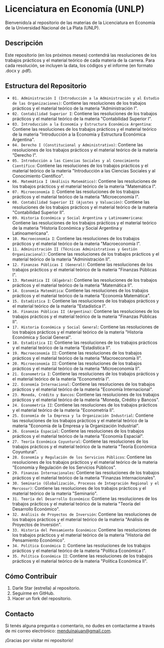 # Licenciatura en Economía (UNLP)

Bienvenido/a al repositorio de las materias de la Licenciatura en Economía de la Universidad Nacional de La Plata (UNLP).

## Descripción

Este repositorio (en los próximos meses) contendrá las resoluciones de los trabajos prácticos y el material teórico de cada materia de la carrera. Para cada resolución, se incluyen la data, los códigos y el informe (en formato .docx y .pdf).

## Estructura del Repositorio

- `01. Administración I (Introducción a la Administración y al Estudio de las Organizaciones)`: Contiene las resoluciones de los trabajos prácticos y el material teórico de la materia "Administración I".
- `02. Contabilidad Superior I`: Contiene las resoluciones de los trabajos prácticos y el material teórico de la materia "Contabilidad Superior I".
- `03. Introducción a la Economía y Estructura Económica Argentina`: Contiene las resoluciones de los trabajos prácticos y el material teórico de la materia "Introducción a la Economía y Estructura Económica Argentina".
- `04. Derecho I (Constitucional y Administrativo)`: Contiene las resoluciones de los trabajos prácticos y el material teórico de la materia "Derecho I".
- `05. Introducción a las Ciencias Sociales y al Conocimiento Científico`: Contiene las resoluciones de los trabajos prácticos y el material teórico de la materia "Introducción a las Ciencias Sociales y al Conocimiento Científico".
- `06. Matemática I (Análisis Matemático)`: Contiene las resoluciones de los trabajos prácticos y el material teórico de la materia "Matemática I".
- `07. Microeconomía I`: Contiene las resoluciones de los trabajos prácticos y el material teórico de la materia "Microeconomía I".
- `08. Contabilidad Superior II (Ajustes y Valuación)`: Contiene las resoluciones de los trabajos prácticos y el material teórico de la materia "Contabilidad Superior II".
- `09. Historia Económica y Social Argentina y Latinoamericana`: Contiene las resoluciones de los trabajos prácticos y el material teórico de la materia "Historia Económica y Social Argentina y Latinoamericana".
- `10. Macroeconomía I`: Contiene las resoluciones de los trabajos prácticos y el material teórico de la materia "Macroeconomía I".
- `11. Administración II (Técnicas Administrativas y Gestión Organizacional)`: Contiene las resoluciones de los trabajos prácticos y el material teórico de la materia "Administración II".
- `12. Finanzas Públicas I (General)`: Contiene las resoluciones de los trabajos prácticos y el material teórico de la materia "Finanzas Públicas I".
- `13. Matemática II (Álgebra)`: Contiene las resoluciones de los trabajos prácticos y el material teórico de la materia "Matemática II".
- `14. Economía Matemática`: Contiene las resoluciones de los trabajos prácticos y el material teórico de la materia "Economía Matemática".
- `15. Estadística I`: Contiene las resoluciones de los trabajos prácticos y el material teórico de la materia "Estadística I".
- `16. Finanzas Públicas II (Argentina)`: Contiene las resoluciones de los trabajos prácticos y el material teórico de la materia "Finanzas Públicas II".
- `17. Historia Económica y Social General`: Contiene las resoluciones de los trabajos prácticos y el material teórico de la materia "Historia Económica y Social General".
- `18. Estadística II`: Contiene las resoluciones de los trabajos prácticos y el material teórico de la materia "Estadística II".
- `19. Macroeconomía II`: Contiene las resoluciones de los trabajos prácticos y el material teórico de la materia "Macroeconomía II".
- `20. Microeconomía II`: Contiene las resoluciones de los trabajos prácticos y el material teórico de la materia "Microeconomía II".
- `21. Econometría I`: Contiene las resoluciones de los trabajos prácticos y el material teórico de la materia "Econometría I".
- `22. Economía Internacional`: Contiene las resoluciones de los trabajos prácticos y el material teórico de la materia "Economía Internacional".
- `23. Moneda, Crédito y Bancos`: Contiene las resoluciones de los trabajos prácticos y el material teórico de la materia "Moneda, Crédito y Bancos".
- `24. Econometría II`: Contiene las resoluciones de los trabajos prácticos y el material teórico de la materia "Econometría II".
- `25. Economía de la Empresa y la Organización Industrial`: Contiene las resoluciones de los trabajos prácticos y el material teórico de la materia "Economía de la Empresa y la Organización Industrial".
- `26. Economía Espacial`: Contiene las resoluciones de los trabajos prácticos y el material teórico de la materia "Economía Espacial".
- `27. Teoría Económica Coyuntural`: Contiene las resoluciones de los trabajos prácticos y el material teórico de la materia "Teoría Económica Coyuntural".
- `28. Economía y Regulación de los Servicios Públicos`: Contiene las resoluciones de los trabajos prácticos y el material teórico de la materia "Economía y Regulación de los Servicios Públicos".
- `29. Finanzas Internacionales`: Contiene las resoluciones de los trabajos prácticos y el material teórico de la materia "Finanzas Internacionales".
- `30. Seminario (Globalización, Procesos de Integración Regional y el Mercosur)`: Contiene las resoluciones de los trabajos prácticos y el material teórico de la materia "Seminario".
- `31. Teoría del Desarrollo Económico`: Contiene las resoluciones de los trabajos prácticos y el material teórico de la materia "Teoría del Desarrollo Económico".
- `32. Análisis de Proyectos de Inversión`: Contiene las resoluciones de los trabajos prácticos y el material teórico de la materia "Análisis de Proyectos de Inversión".
- `33. Historia del Pensamiento Económico`: Contiene las resoluciones de los trabajos prácticos y el material teórico de la materia "Historia del Pensamiento Económico".
- `34. Política Económica I`: Contiene las resoluciones de los trabajos prácticos y el material teórico de la materia "Política Económica I".
- `35. Política Económica II`: Contiene las resoluciones de los trabajos prácticos y el material teórico de la materia "Política Económica II".

## Cómo Contribuir

1. Darle Star (estrella) al repositorio.
2. Seguirme en GitHub.
3. Hacer un fork del repositorio.

## Contacto

Si tenés alguna pregunta o comentario, no dudes en contactarme a través de mi correo electrónico: menduinajuan@gmail.com.

¡Gracias por visitar mi repositorio!
